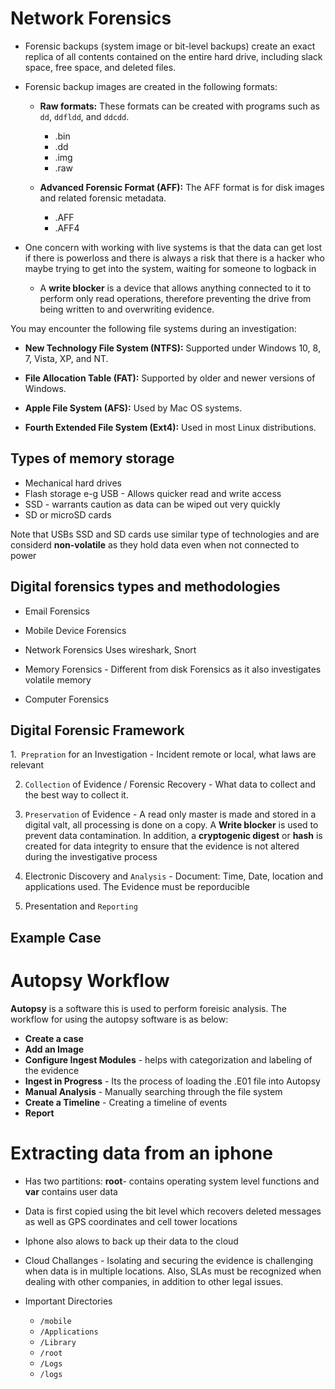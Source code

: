 # Network Forensics


  - Forensic backups (system image or bit-level backups)  create an exact replica of all contents contained on the entire hard drive, including slack space, free space, and deleted files.
 
   - Forensic backup images are created in the following formats: 
  
     - **Raw formats:** These formats can be created with programs such as `dd`, `ddfldd`, and `ddcdd`.
       - .bin
       - .dd
       - .img
       - .raw
 
     - **Advanced Forensic Format (AFF):** The AFF format is for disk images and related forensic metadata.
       - .AFF
       - .AFF4

- One concern with working with live systems is that the data can get lost if there is powerloss and there is always a risk that there is a hacker who maybe trying to get into the system, waiting for someone to logback in

  - A **write blocker** is a device that allows anything connected to it to perform only read operations, therefore preventing the drive from being written to and overwriting  evidence.
 
 You may encounter the following file systems during an investigation:

   - **New Technology File System (NTFS):** Supported under Windows 10, 8, 7, Vista, XP, and NT.
 
   - **File Allocation Table (FAT):** Supported by older and newer versions of Windows.
 
   - **Apple File System (AFS):** Used by Mac OS systems.
 
   - **Fourth Extended File System (Ext4):** Used in most Linux distributions.


## Types of memory storage

- Mechanical hard drives
- Flash storage e-g USB - Allows quicker read and write access
- SSD - warrants caution as data can be wiped out very quickly
- SD or microSD cards

Note that USBs SSD and SD cards use similar type of technologies and are considerd **non-volatile** as they hold data even when not connected to power


## Digital forensics types and methodologies

- Email Forensics 

- Mobile Device Forensics

- Network Forensics Uses wireshark, Snort

- Memory Forensics - Different from disk Forensics as it also investigates volatile memory

- Computer Forensics 

## Digital Forensic Framework

1.` Prepration` for an Investigation - Incident remote or local, what laws are relevant

2. `Collection` of Evidence / Forensic Recovery - What data to collect and the best way to collect it.

3. `Preservation` of Evidence - A read only master is made and stored in a digital valt, all processing is done on a copy. A **Write blocker** is used to prevent data contamination. In addition, a **cryptogenic digest** or **hash** is created for data integrity to ensure that the evidence is not altered during the investigative process

4. Electronic Discovery and `Analysis` - Document: Time, Date, location and applications used. The Evidence must be reporducible

5. Presentation and `Reporting`


## Example Case

# Autopsy Workflow

**Autopsy** is a software this is used to perform foreisic analysis. The workflow for using the autopsy software is as below:

- **Create a case**
- **Add an Image**
- **Configure Ingest Modules** - helps with categorization and labeling of the evidence
- **Ingest in Progress** - Its the process of loading the .E01 file into Autopsy
- **Manual Analysis** - Manually searching through the file system
- **Create a Timeline** - Creating a timeline of events
- **Report**

# Extracting data from an iphone

- Has two partitions: **root**- contains operating system level functions and **var** contains user data

- Data is first copied using the bit level which recovers deleted messages  as well as GPS coordinates and cell tower locations

- Iphone also alows to back up their data to the cloud

- Cloud Challanges  - Isolating and securing the evidence is challenging when data is in multiple locations. Also, SLAs must be recognized when dealing with other companies, in addition to other legal issues.

- Important Directories
  - `/mobile`
  - `/Applications`
  - `/Library`
  - `/root`
  - `/Logs`
  - `/logs`